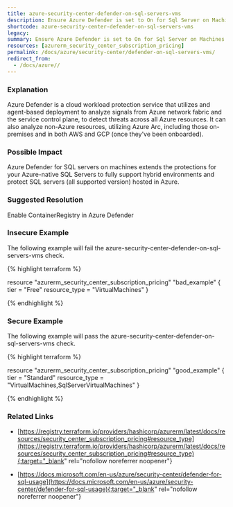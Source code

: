 ```yaml
---
title: azure-security-center-defender-on-sql-servers-vms
description: Ensure Azure Defender is set to On for Sql Server on Machines
shortcode: azure-security-center-defender-on-sql-servers-vms
legacy: 
summary: Ensure Azure Defender is set to On for Sql Server on Machines 
resources: [azurerm_security_center_subscription_pricing] 
permalink: /docs/azure/security-center/defender-on-sql-servers-vms/
redirect_from: 
  - /docs/azure//
---
```


### Explanation

Azure Defender is a cloud workload protection service that utilizes and agent-based deployment to analyze signals from Azure network fabric and the service control plane, to detect threats across all Azure resources. It can also analyze non-Azure resources, utilizing Azure Arc, including those on-premises and in both AWS and GCP (once they've been onboarded).

### Possible Impact
Azure Defender for SQL servers on machines extends the protections for your Azure-native SQL Servers to fully support hybrid environments and protect SQL servers (all supported version) hosted in Azure.

### Suggested Resolution
Enable ContainerRegistry in Azure Defender


### Insecure Example

The following example will fail the azure-security-center-defender-on-sql-servers-vms check.

{% highlight terraform %}

resource "azurerm_security_center_subscription_pricing" "bad_example" {
  tier          = "Free"
  resource_type = "VirtualMachines"
}

{% endhighlight %}



### Secure Example

The following example will pass the azure-security-center-defender-on-sql-servers-vms check.

{% highlight terraform %}

resource "azurerm_security_center_subscription_pricing" "good_example" {
  tier          = "Standard"
  resource_type = "VirtualMachines,SqlServerVirtualMachines"
}

{% endhighlight %}



### Related Links


- [https://registry.terraform.io/providers/hashicorp/azurerm/latest/docs/resources/security_center_subscription_pricing#resource_type](https://registry.terraform.io/providers/hashicorp/azurerm/latest/docs/resources/security_center_subscription_pricing#resource_type){:target="_blank" rel="nofollow noreferrer noopener"}

- [https://docs.microsoft.com/en-us/azure/security-center/defender-for-sql-usage](https://docs.microsoft.com/en-us/azure/security-center/defender-for-sql-usage){:target="_blank" rel="nofollow noreferrer noopener"}


